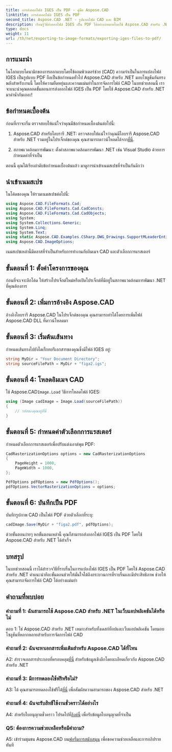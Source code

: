 ```yaml
---
title: การส่งออกไฟล์ IGES เป็น PDF - คู่มือ Aspose.CAD
linktitle: การส่งออกไฟล์ IGES เป็น PDF
second_title: Aspose.CAD .NET - รูปแบบไฟล์ CAD และ BIM
description: เรียนรู้วิธีส่งออกไฟล์ IGES เป็น PDF ได้อย่างง่ายดายโดยใช้ Aspose.CAD สำหรับ .NET ปฏิบัติตามคำแนะนำทีละขั้นตอนของเราเพื่อการจัดการไฟล์ CAD ที่แม่นยำ
type: docs
weight: 11
url: /th/net/exporting-to-image-formats/exporting-iges-files-to-pdf/
---
```

## การแนะนำ

ในโลกแบบไดนามิกของการออกแบบโดยใช้คอมพิวเตอร์ช่วย (CAD) ความจำเป็นในการแปลงไฟล์ IGES เป็นรูปแบบ PDF ถือเป็นข้อกำหนดทั่วไป Aspose.CAD สำหรับ .NET มอบโซลูชันอันทรงพลังสำหรับงานนี้ โดยให้ความยืดหยุ่นและความแม่นยำในการจัดการไฟล์ CAD ในบทช่วยสอนนี้ เราจะแนะนำคุณตลอดขั้นตอนการส่งออกไฟล์ IGES เป็น PDF โดยใช้ Aspose.CAD สำหรับ .NET มาดำน้ำกันเถอะ!

## ข้อกำหนดเบื้องต้น

ก่อนที่เราจะเริ่ม ตรวจสอบให้แน่ใจว่าคุณมีข้อกำหนดเบื้องต้นต่อไปนี้:

1.  Aspose.CAD สำหรับไลบรารี .NET: ตรวจสอบให้แน่ใจว่าคุณมีไลบรารี Aspose.CAD สำหรับ .NET รวมอยู่ในโปรเจ็กต์ของคุณ คุณสามารถดาวน์โหลดได้จาก[ที่นี่](https://releases.aspose.com/cad/net/).

2. สภาพแวดล้อมการพัฒนา: ตั้งค่าสภาพแวดล้อมการพัฒนา .NET เช่น Visual Studio ด้วยการกำหนดค่าที่จำเป็น

ตอนนี้ คุณได้เรียงลำดับข้อกำหนดเบื้องต้นแล้ว มาดูการนำเข้าเนมสเปซที่จำเป็นกันดีกว่า

## นำเข้าเนมสเปซ

ในโค้ดของคุณ ให้รวมเนมสเปซต่อไปนี้:

```csharp
using Aspose.CAD.FileFormats.Cad;
using Aspose.CAD.FileFormats.Cad.CadConsts;
using Aspose.CAD.FileFormats.Cad.CadObjects;
using System;
using System.Collections.Generic;
using System.Linq;
using System.Text;
using static Aspose.CAD.Examples.CSharp.DWG_Drawings.SupportMLeaderEntityForDWGFormat;
using Aspose.CAD.ImageOptions;
```

เนมสเปซเหล่านี้มีคลาสที่จำเป็นสำหรับการทำงานกับอิมเมจ CAD และตัวเลือกการแรสเตอร์

## ขั้นตอนที่ 1: ตั้งค่าโครงการของคุณ

ก่อนที่จะเจาะลึกโค้ด ให้สร้างโปรเจ็กต์ใหม่หรือเปิดโปรเจ็กต์ที่มีอยู่ในสภาพแวดล้อมการพัฒนา .NET ที่คุณต้องการ

## ขั้นตอนที่ 2: เพิ่มการอ้างอิง Aspose.CAD

อ้างอิงไลบรารี Aspose.CAD ในโปรเจ็กต์ของคุณ คุณสามารถทำได้โดยการเพิ่มไฟล์ Aspose.CAD DLL ที่ดาวน์โหลดมา

## ขั้นตอนที่ 3: เริ่มต้นเส้นทาง

กำหนดเส้นทางไปยังไดเร็กทอรีเอกสารของคุณซึ่งมีไฟล์ IGES อยู่:

```csharp
string MyDir = "Your Document Directory";
string sourceFilePath = MyDir + "figa2.igs";
```

## ขั้นตอนที่ 4: โหลดอิมเมจ CAD

 ใช้ Aspose.CAD`Image.Load` วิธีการโหลดไฟล์ IGES:

```csharp
using (Image cadImage = Image.Load(sourceFilePath))
{
    // รหัสของคุณอยู่ที่นี่
}
```

## ขั้นตอนที่ 5: กำหนดค่าตัวเลือกการแรสเตอร์

กำหนดตัวเลือกการแรสเตอร์เพื่อปรับแต่งเอาต์พุต PDF:

```csharp
CadRasterizationOptions options = new CadRasterizationOptions
{
    PageHeight = 1000,
    PageWidth = 1000,
};

PdfOptions pdfOptions = new PdfOptions();
pdfOptions.VectorRasterizationOptions = options;
```

## ขั้นตอนที่ 6: บันทึกเป็น PDF

บันทึกรูปภาพ CAD เป็นไฟล์ PDF ด้วยตัวเลือกที่ระบุ:

```csharp
cadImage.Save(MyDir + "figa2.pdf", pdfOptions);
```

ด้วยขั้นตอนง่ายๆ หกขั้นตอนเหล่านี้ คุณก็สามารถส่งออกไฟล์ IGES เป็น PDF โดยใช้ Aspose.CAD สำหรับ .NET ได้สำเร็จ

## บทสรุป

ในบทช่วยสอนนี้ เราได้สำรวจวิธีที่ราบรื่นในการแปลงไฟล์ IGES เป็น PDF โดยใช้ Aspose.CAD สำหรับ .NET คำแนะนำทีละขั้นตอนช่วยให้มั่นใจได้ถึงกระบวนการที่ราบรื่นและมีประสิทธิภาพ ช่วยให้คุณสามารถจัดการไฟล์ CAD ได้อย่างแม่นยำ


## คำถามที่พบบ่อย

### คำถามที่ 1: ฉันสามารถใช้ Aspose.CAD สำหรับ .NET ในเว็บแอปพลิเคชันได้หรือไม่

ตอบ 1: ใช่ Aspose.CAD สำหรับ .NET เหมาะสำหรับทั้งเดสก์ท็อปและเว็บแอปพลิเคชัน โดยมอบโซลูชันที่หลากหลายสำหรับการจัดการไฟล์ CAD

### คำถามที่ 2: ฉันจะหาเอกสารเพิ่มเติมสำหรับ Aspose.CAD ได้ที่ไหน

 A2: สำรวจเอกสารประกอบที่ครอบคลุม[ที่นี่](https://reference.aspose.com/cad/net/) สำหรับข้อมูลเชิงลึกโดยละเอียดเกี่ยวกับ Aspose.CAD สำหรับ .NET

### คำถามที่ 3: มีการทดลองใช้ฟรีหรือไม่?

 A3: ได้ คุณสามารถทดลองใช้ฟรีได้[ที่นี่](https://releases.aspose.com/) เพื่อสัมผัสความสามารถของ Aspose.CAD สำหรับ .NET

### คำถามที่ 4: ฉันจะรับสิทธิ์ใช้งานชั่วคราวได้อย่างไร

 A4: สำหรับใบอนุญาตชั่วคราว โปรดไปที่[ลิงค์นี้](https://purchase.aspose.com/temporary-license/) เพื่อรับข้อมูลใบอนุญาตที่จำเป็น

### Q5: ต้องการความช่วยเหลือหรือมีคำถาม?

A5: เข้าร่วมชุมชน Aspose.CAD บน[ฟอรั่มการสนับสนุน](https://forum.aspose.com/c/cad/19) เพื่อขอความช่วยเหลือและการอภิปรายทันที